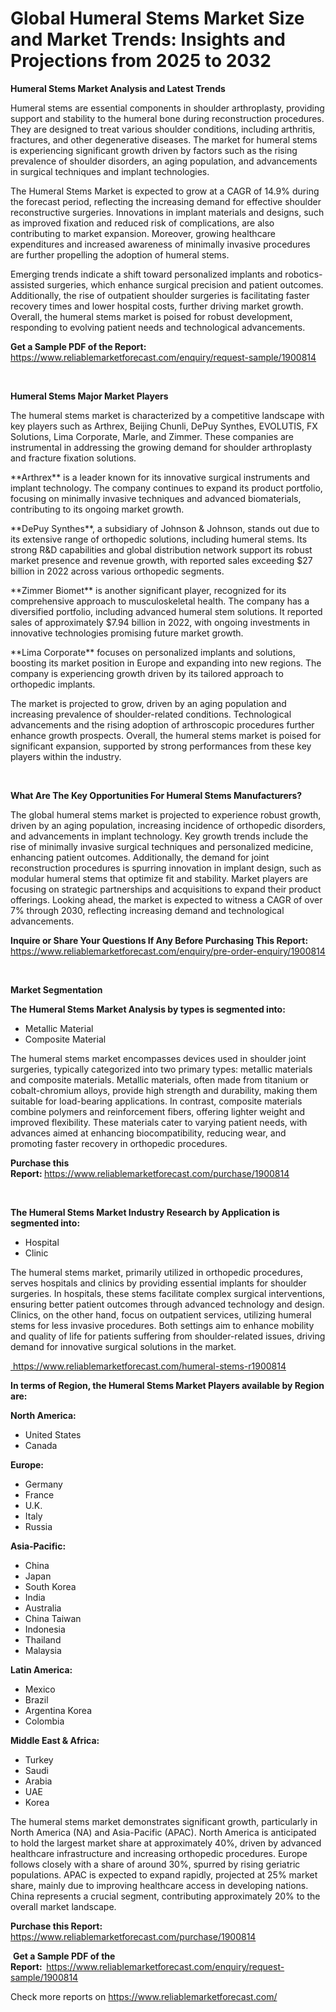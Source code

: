 <p><h1>Global Humeral Stems Market Size and Market Trends: Insights and Projections from 2025 to 2032</h1></p><p><strong>Humeral Stems Market Analysis and Latest Trends</strong></p>
<p><p>Humeral stems are essential components in shoulder arthroplasty, providing support and stability to the humeral bone during reconstruction procedures. They are designed to treat various shoulder conditions, including arthritis, fractures, and other degenerative diseases. The market for humeral stems is experiencing significant growth driven by factors such as the rising prevalence of shoulder disorders, an aging population, and advancements in surgical techniques and implant technologies.</p><p>The Humeral Stems Market is expected to grow at a CAGR of 14.9% during the forecast period, reflecting the increasing demand for effective shoulder reconstructive surgeries. Innovations in implant materials and designs, such as improved fixation and reduced risk of complications, are also contributing to market expansion. Moreover, growing healthcare expenditures and increased awareness of minimally invasive procedures are further propelling the adoption of humeral stems.</p><p>Emerging trends indicate a shift toward personalized implants and robotics-assisted surgeries, which enhance surgical precision and patient outcomes. Additionally, the rise of outpatient shoulder surgeries is facilitating faster recovery times and lower hospital costs, further driving market growth. Overall, the humeral stems market is poised for robust development, responding to evolving patient needs and technological advancements.</p></p>
<p><strong>Get a Sample PDF of the Report:&nbsp;</strong> <a href="https://www.reliablemarketforecast.com/enquiry/request-sample/1900814?utm_campaign=3136&utm_medium=2&utm_source=Github&utm_content=ia&utm_term=05032025&utm_id=humeral-stems">https://www.reliablemarketforecast.com/enquiry/request-sample/1900814</a></p>
<p>&nbsp;</p>
<p><strong>Humeral Stems Major Market Players</strong></p>
<p><p>The humeral stems market is characterized by a competitive landscape with key players such as Arthrex, Beijing Chunli, DePuy Synthes, EVOLUTIS, FX Solutions, Lima Corporate, Marle, and Zimmer. These companies are instrumental in addressing the growing demand for shoulder arthroplasty and fracture fixation solutions.</p><p>**Arthrex** is a leader known for its innovative surgical instruments and implant technology. The company continues to expand its product portfolio, focusing on minimally invasive techniques and advanced biomaterials, contributing to its ongoing market growth.</p><p>**DePuy Synthes**, a subsidiary of Johnson & Johnson, stands out due to its extensive range of orthopedic solutions, including humeral stems. Its strong R&D capabilities and global distribution network support its robust market presence and revenue growth, with reported sales exceeding $27 billion in 2022 across various orthopedic segments.</p><p>**Zimmer Biomet** is another significant player, recognized for its comprehensive approach to musculoskeletal health. The company has a diversified portfolio, including advanced humeral stem solutions. It reported sales of approximately $7.94 billion in 2022, with ongoing investments in innovative technologies promising future market growth.</p><p>**Lima Corporate** focuses on personalized implants and solutions, boosting its market position in Europe and expanding into new regions. The company is experiencing growth driven by its tailored approach to orthopedic implants.</p><p>The market is projected to grow, driven by an aging population and increasing prevalence of shoulder-related conditions. Technological advancements and the rising adoption of arthroscopic procedures further enhance growth prospects. Overall, the humeral stems market is poised for significant expansion, supported by strong performances from these key players within the industry.</p></p>
<p>&nbsp;</p>
<p><strong>What Are The Key Opportunities For Humeral Stems Manufacturers?</strong></p>
<p><p>The global humeral stems market is projected to experience robust growth, driven by an aging population, increasing incidence of orthopedic disorders, and advancements in implant technology. Key growth trends include the rise of minimally invasive surgical techniques and personalized medicine, enhancing patient outcomes. Additionally, the demand for joint reconstruction procedures is spurring innovation in implant design, such as modular humeral stems that optimize fit and stability. Market players are focusing on strategic partnerships and acquisitions to expand their product offerings. Looking ahead, the market is expected to witness a CAGR of over 7% through 2030, reflecting increasing demand and technological advancements.</p></p>
<p><strong>Inquire or Share Your Questions If Any Before Purchasing This Report:</strong> <a href="https://www.reliablemarketforecast.com/enquiry/pre-order-enquiry/1900814?utm_campaign=3136&utm_medium=2&utm_source=Github&utm_content=ia&utm_term=05032025&utm_id=humeral-stems">https://www.reliablemarketforecast.com/enquiry/pre-order-enquiry/1900814</a></p>
<p>&nbsp;</p>
<p><strong>Market Segmentation</strong></p>
<p><strong>The Humeral Stems Market Analysis by types is segmented into:</strong></p>
<p><ul><li>Metallic Material</li><li>Composite Material</li></ul></p>
<p><p>The humeral stems market encompasses devices used in shoulder joint surgeries, typically categorized into two primary types: metallic materials and composite materials. Metallic materials, often made from titanium or cobalt-chromium alloys, provide high strength and durability, making them suitable for load-bearing applications. In contrast, composite materials combine polymers and reinforcement fibers, offering lighter weight and improved flexibility. These materials cater to varying patient needs, with advances aimed at enhancing biocompatibility, reducing wear, and promoting faster recovery in orthopedic procedures.</p></p>
<p><strong>Purchase this Report:&nbsp;</strong><a href="https://www.reliablemarketforecast.com/purchase/1900814?utm_campaign=3136&utm_medium=2&utm_source=Github&utm_content=ia&utm_term=05032025&utm_id=humeral-stems">https://www.reliablemarketforecast.com/purchase/1900814</a></p>
<p>&nbsp;</p>
<p><strong>The Humeral Stems Market Industry Research by Application is segmented into:</strong></p>
<p><ul><li>Hospital</li><li>Clinic</li></ul></p>
<p><p>The humeral stems market, primarily utilized in orthopedic procedures, serves hospitals and clinics by providing essential implants for shoulder surgeries. In hospitals, these stems facilitate complex surgical interventions, ensuring better patient outcomes through advanced technology and design. Clinics, on the other hand, focus on outpatient services, utilizing humeral stems for less invasive procedures. Both settings aim to enhance mobility and quality of life for patients suffering from shoulder-related issues, driving demand for innovative surgical solutions in the market.</p></p>
<p><a href="https://www.reliablemarketforecast.com/humeral-stems-r1900814?utm_campaign=3136&utm_medium=2&utm_source=Github&utm_content=ia&utm_term=05032025&utm_id=humeral-stems">&nbsp;https://www.reliablemarketforecast.com/humeral-stems-r1900814</a></p>
<p><strong>In terms of Region, the Humeral Stems Market Players available by Region are:</strong></p>
<p>
    <p> <strong> North America: </strong>
        <ul>
            <li>United States</li>
            <li>Canada</li>
        </ul>
        </p> 
    <p> <strong> Europe: </strong>
        <ul>
            <li>Germany</li>
            <li>France</li>
            <li>U.K.</li>
            <li>Italy</li>
            <li>Russia</li>
        </ul>
        </p> 
    <p> <strong> Asia-Pacific: </strong>
        <ul>
            <li>China</li>
            <li>Japan</li>
            <li>South Korea</li>
            <li>India</li>
            <li>Australia</li>
            <li>China Taiwan</li>
            <li>Indonesia</li>
            <li>Thailand</li>
            <li>Malaysia</li>
        </ul>
        </p> 
    <p> <strong> Latin America: </strong>
        <ul>
            <li>Mexico</li>
            <li>Brazil</li>
            <li>Argentina Korea</li>
            <li>Colombia</li>
        </ul>
        </p> 
    <p> <strong> Middle East & Africa: </strong>
        <ul>
            <li>Turkey</li>
            <li>Saudi</li>
            <li>Arabia</li>
            <li>UAE</li>
            <li>Korea</li>
        </ul>
    </p>
    </p>
<p><p>The humeral stems market demonstrates significant growth, particularly in North America (NA) and Asia-Pacific (APAC). North America is anticipated to hold the largest market share at approximately 40%, driven by advanced healthcare infrastructure and increasing orthopedic procedures. Europe follows closely with a share of around 30%, spurred by rising geriatric populations. APAC is expected to expand rapidly, projected at 25% market share, mainly due to improving healthcare access in developing nations. China represents a crucial segment, contributing approximately 20% to the overall market landscape.</p></p>
<p><strong>Purchase this Report: </strong><a href="https://www.reliablemarketforecast.com/purchase/1900814?utm_campaign=3136&utm_medium=2&utm_source=Github&utm_content=ia&utm_term=05032025&utm_id=humeral-stems">https://www.reliablemarketforecast.com/purchase/1900814</a></p>
<p>&nbsp;<strong>Get a Sample PDF of the Report:&nbsp;&nbsp;</strong><a href="https://www.reliablemarketforecast.com/enquiry/request-sample/1900814?utm_campaign=3136&utm_medium=2&utm_source=Github&utm_content=ia&utm_term=05032025&utm_id=humeral-stems">https://www.reliablemarketforecast.com/enquiry/request-sample/1900814</a></p>
<p><strong></strong></p>
<p>Check more reports on <a href="https://www.reliablemarketforecast.com/?utm_campaign=3136&utm_medium=2&utm_source=Github&utm_content=ia&utm_term=05032025&utm_id=humeral-stems">https://www.reliablemarketforecast.com/</a></p>
